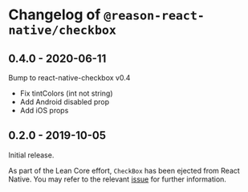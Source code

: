 # Changelog of `@reason-react-native/checkbox`

## 0.4.0 - 2020-06-11

Bump to react-native-checkbox v0.4

- Fix tintColors (int not string)
- Add Android disabled prop
- Add iOS props

## 0.2.0 - 2019-10-05

Initial release.

As part of the Lean Core effort, `CheckBox` has been ejected from React Native.
You may refer to the relevant
[issue](https://github.com/facebook/react-native/issues/23313) for further
information.
